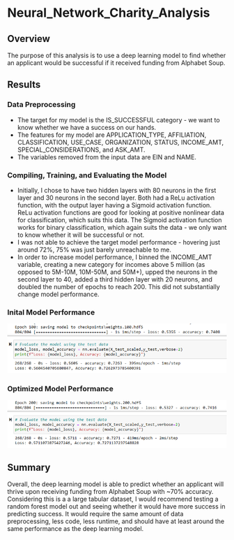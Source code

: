 # Neural_Network_Charity_Analysis

## Overview
The purpose of this analysis is to use a deep learning model to find whether an applicant would be successful if it received funding from Alphabet Soup.

## Results

### Data Preprocessing
* The target for my model is the IS_SUCCESSFUL category - we want to know whether we have a success on our hands.
* The features for my model are APPLICATION_TYPE, AFFILIATION, CLASSIFICATION, USE_CASE, ORGANIZATION, STATUS, INCOME_AMT, SPECIAL_CONSIDERATIONS, and ASK_AMT.
* The variables removed from the input data are EIN and NAME.

### Compiling, Training, and Evaluating the Model
* Initially, I chose to have two hidden layers with 80 neurons in the first layer and 30 neurons in the second layer. Both had a ReLu activation function, with the output layer having a Sigmoid activation function. ReLu activation functions are good for looking at positive nonlinear data for classification, which suits this data. The Sigmoid activation function works for binary classification, which again suits the data - we only want to know whether it will be successful or not.
* I was not able to achieve the target model performance - hovering just around 72%, 75% was just barely unreachable to me.
* In order to increase model performance, I binned the INCOME_AMT variable, creating a new category for incomes above 5 million (as opposed to 5M-10M, 10M-50M, and 50M+), upped the neurons in the second layer to 40, added a third hidden layer with 20 neurons, and doubled the number of epochs to reach 200. This did not substantially change model performance.

### Inital Model Performance
![Performance](Images/Performance.png)

### Optimized Model Performance
![Optimized_Performance](Images/Optimized_Performance.png)

## Summary
Overall, the deep learning model is able to predict whether an applicant will thrive upon receiving funding from Alphabet Soup with ~70% accuracy. Considering this is a a large tabular dataset, I would recommend testing a random forest model out and seeing whether it would have more success in predicting success. It would require the same amount of data preprocessing, less code, less runtime, and should have at least around the same performance as the deep learning model.
